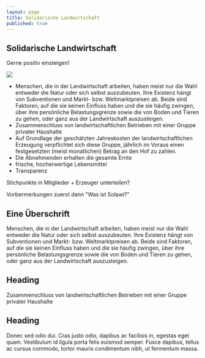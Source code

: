 ```yaml
---
layout: page
title: Solidarische Landwirtschaft
published: true
---
```



## Solidarische Landwirtschaft
Gerne positiv einsteigen!

![]({{site.baseurl}}/public/images/b.jpg)

- Menschen, die in der Landwirtschaft arbeiten, haben meist nur die Wahl entweder die Natur oder sich selbst auszubeuten. Ihre Existenz hängt von Subventionen und  Markt- bzw. Weltmarktpreisen ab. Beide sind Faktoren, auf die sie keinen Einfluss haben und die sie häufig zwingen, über ihre persönliche Belastungsgrenze sowie die von Boden und Tieren zu gehen, oder ganz aus der Landwirtschaft auszusteigen.
-  Zusammenschluss von landwirtschaftlichen Betrieben mit einer Gruppe privater Haushalte
- Auf Grundlage der geschätzten Jahreskosten der landwirtschaftlichen Erzeugung verpflichtet sich diese Gruppe, jährlich im Voraus einen festgesetzten (meist monatlichen) Betrag an den Hof zu zahlen. 
- Die Abnehmenden erhalten die gesamte Ernte
- frische, hocherwertige Lebensmittel
- Transparenz

Stichpunkte in Mitglieder + Erzeuger unterteilen?

Vorbermerkungen zuerst
dann "Was ist Solawi?"

<div class="row">
  <div class="col-lg-4">
    <h2>Eine Überschrift</h2>
    <p>Menschen, die in der Landwirtschaft arbeiten, haben meist nur die Wahl entweder die Natur oder sich selbst auszubeuten. Ihre Existenz hängt von Subventionen und  Markt- bzw. Weltmarktpreisen ab. Beide sind Faktoren, auf die sie keinen Einfluss haben und die sie häufig zwingen, über ihre persönliche Belastungsgrenze sowie die von Boden und Tieren zu gehen, oder ganz aus der Landwirtschaft auszusteigen.</p>
  </div>
  <div class="col-lg-4">
    <h2>Heading</h2>
    <p>Zusammenschluss von landwirtschaftlichen Betrieben mit einer Gruppe privater Haushalte</p>
  </div>
  <div class="col-lg-4">
    <h2>Heading</h2>
    <p>Donec sed odio dui. Cras justo odio, dapibus ac facilisis in, egestas eget quam. Vestibulum id ligula porta felis euismod semper. Fusce dapibus, tellus ac cursus commodo, tortor mauris condimentum nibh, ut fermentum massa.</p>
  </div>
</div>

